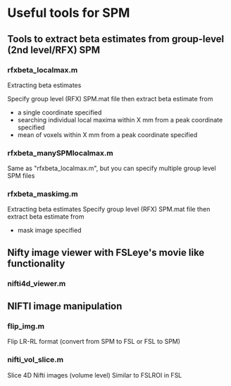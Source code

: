 # Useful tools for SPM

## Tools to extract beta estimates from group-level (2nd level/RFX) SPM
### rfxbeta_localmax.m
Extracting beta estimates

Specify group level (RFX) SPM.mat file then extract beta estimate from 
  - a single coordinate specified
  - searching individual local maxima within X mm from a peak coordinate specified
  - mean of voxels within X mm from a peak coordinate specified
  
### rfxbeta_manySPMlocalmax.m
Same as "rfxbeta_localmax.m", but you can specify multiple group level SPM files

### rfxbeta_maskimg.m
Extracting beta estimates
Specify group level (RFX) SPM.mat file then extract beta estimate from 
  - mask image specified

## Nifty image viewer with FSLeye's movie like functionality
### nifti4d_viewer.m

## NIFTI image manipulation
### flip_img.m
Flip LR-RL format (convert from SPM to FSL or FSL to SPM)

### nifti_vol_slice.m
Slice 4D Nifti images (volume level)
  Similar to FSLROI in FSL

